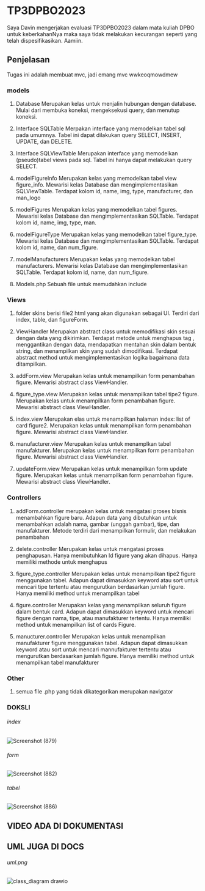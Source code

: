 # TP3DPBO2023

Saya Davin mengerjakan evaluasi TP3DPBO2023 dalam mata kuliah DPBO untuk keberkahanNya maka saya tidak melakukan kecurangan seperti yang telah dispesifikasikan. Aamiin.

## Penjelasan

Tugas ini adalah membuat mvc, jadi emang mvc wwkeoqmowdmew

### models
1. Database
Merupakan kelas untuk menjalin hubungan dengan database. Mulai dari membuka koneksi, mengeksekusi query, dan menutup koneksi.

2. Interface SQLTable
Merpakan interface yang memodelkan tabel sql pada umumnya. Tabel ini dapat dilakukan query SELECT, INSERT, UPDATE, dan DELETE.

3. Interface SQLViewTable
Merupakan interface yang memodelkan (pseudo)tabel views pada sql. Tabel ini hanya dapat melakukan query SELECT.

4. modelFigureInfo
Merupakan kelas yang memodelkan tabel view figure_info. Mewarisi kelas Database dan mengimplementasikan SQLViewTable. Terdapat kolom id, name, img, type, manufacturer, dan man_logo

5. modelFigures
Merupakan kelas yang memodelkan tabel figures. Mewarisi kelas Database dan mengimplementasikan SQLTable. Terdapat kolom id, name, img, type, man.

6. modelFigureType
Merupakan kelas yang memodelkan tabel figure_type. Mewarisi kelas Database dan mengimplementasikan SQLTable. Terdapat kolom id, name, dan num_figure.

7. modelManufacturers
Merupakan kelas yang memodelkan tabel manufacturers. Mewarisi kelas Database dan mengimplementasikan SQLTable. Terdapat kolom id, name, dan num_figure.

8. Models.php
Sebuah file untuk memudahkan include

### Views

1. folder skins
berisi file2 html yang akan digunakan sebagai UI. Terdiri dari index, table, dan figureForm.

2. ViewHandler
Merupakan abstract class untuk memodifikasi skin sesuai dengan data yang dikirimkan.
Terdapat metode untuk menghapus tag <replace>, menggantikan <replace> dengan data, mendapatkan mentahan skin dalam bentuk string, dan menampilkan skin yang sudah dimodifikasi. Terdapat abstract method untuk mengimplementasikan logika bagaimana data ditampilkan.
  
3. addForm.view
Merupakan kelas untuk menampilkan form penambahan figure. Mewarisi abstract class ViewHandler.

4. figure_type.view
Merupakan kelas untuk menampilkan tabel tipe2 figure. Merupakan kelas untuk menampilkan form penambahan figure. Mewarisi abstract class ViewHandler.

5. index.view
Merupakan elas untuk menampilkan halaman index: list of card figure2. Merupakan kelas untuk menampilkan form penambahan figure. Mewarisi abstract class ViewHandler.

6. manufacturer.view
Merupakan kelas untuk menamplkan tabel manufakturer. Merupakan kelas untuk menampilkan form penambahan figure. Mewarisi abstract class ViewHandler.
  
7. updateForm.view
Merupakan kelas untuk menampilkan form update figure. Merupakan kelas untuk menampilkan form penambahan figure. Mewarisi abstract class ViewHandler.

### Controllers
1. addForm.controller
merupakan kelas untuk mengatasi proses bisnis menambahkan figure baru. Adapun data yang dibutuhkan untuk menambahkan adalah nama, gambar (unggah gambar), tipe, dan manufakturer. Metode terdiri dari menampilkan formulir, dan melakukan penambahan

2. delete.controller
Merupakan kelas untuk mengatasi proses penghapusan. Hanya membutuhkan Id figure yang akan dihapus. Hanya memiliki methode untuk menghapus

3. figure_type.controller
Merupakan kelas untuk menampilkan tipe2 figure menggunakan tabel. Adapun dapat dimasukkan keyword atau sort untuk mencari tipe tertentu atau mengurutkan berdasarkan jumlah figure. Hanya memiliki method untuk menampilkan tabel

4. figure.controller
Merupakan kelas yang menampilkan seluruh figure dalam bentuk card. Adapun dapat dimasukkan keyword untuk mencari figure dengan nama, tipe, atau manufakturer tertentu. Hanya memiliki method untuk menampilkan list of cards Figure.

5. manucturer.controller
Merupakan kelas untuk menampilkan manufakturer figure menggunakan tabel. Adapun dapat dimasukkan keyword atau sort untuk mencari mannufakturer tertentu atau mengurutkan berdasarkan jumlah figure. Hanya memiliki method untuk menampilkan tabel manufakturer

### Other
1. semua file .php yang tidak dikategorikan merupakan navigator

### DOKSLI
  ###### index
  ![Screenshot (879)](https://github.com/davinUpi/TP3DPBO2023/assets/100902319/488ead88-7451-475b-9c1a-71370cbabe14)

  ###### form
  ![Screenshot (882)](https://github.com/davinUpi/TP3DPBO2023/assets/100902319/506a4c9b-840c-4d9f-8cb7-3abc3c501e2c)

  ###### tabel
![Screenshot (886)](https://github.com/davinUpi/TP3DPBO2023/assets/100902319/e1696446-bc8c-45a9-a172-18393f9c8322)

  
  ## VIDEO ADA DI DOKUMENTASI
  
  ## UML JUGA DI DOCS
  ###### uml.png
  ![class_diagram drawio](https://github.com/davinUpi/TP3DPBO2023/assets/100902319/859c4474-f35f-4fc3-bace-d7ee05d6fd1c)
